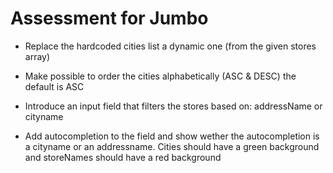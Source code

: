 # Assessment for Jumbo

- Replace the hardcoded cities list a dynamic one (from the given stores array) 

- Make possible to order the cities alphabetically (ASC & DESC) the default is ASC 

- Introduce an input field that filters the stores based on: addressName or cityname 

- Add autocompletion to the field and show wether the autocompletion is a cityname or an addressname. Cities should have a green background and storeNames should have a red background 
